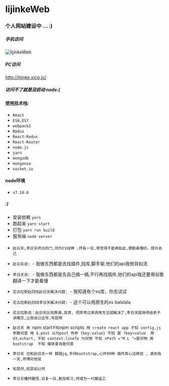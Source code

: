 # lijinkeWeb

### 个人网站建设中 ... :)
##### 手机访问

![lijinkeWeb](https://github.com/lijinke666/lijinkeWeb/blob/master/images/app.png)
 
##### PC访问
http://lijinke.xicp.io/
##### 访问不了就是没启动 node:(
#### 使用技术栈:
- `React`
- `ES6,ES7`
- `webpack2`
- `Redux`
- `React-Redux`
- `React-Router`
- `node.js`
- `yarn`
- `mongodb`
- `mongoose`
- `socket.io`

#### node环境
- `v7.10.0`

##### :)

- 安装依赖 `yarn`
- 跑起来 `yarn start`
- 打包 `yarn run build`
- 服务端 `node server`

#### 
- `赵日天,李日天师出同门,同为CV战神 ,终有一日,李觉得不能再如此,便勤奋撸码，提升自己`
- `赵日天说:`
  - 我做东西都是去找插件,找库,脚手架,他们的api我倒背如流
- `李日天说:`
  - 我做东西都是先自己搞一搞,不行再找插件,他们的api我还要用谷歌翻译一下才能看懂
- `尼古拉斯赵四找赵日天解决问题:`
  - 我知道有个xx库，你去试试
- `尼古拉斯赵四找李日天解决问题:`
  - 这个可以用原生的xx balalala
- `尼古拉斯说：赵日天比较靠谱,高效, 把库考过来调用方法就解决了,李日天就晓得给老子讲概念,让我自己去写,写屁啊`

- `赵日天 用 `npm start` 不知 `npm scripts`  用 create react app 不知 config.js 参数何意 用 $.post 以为post 传参 {key:value} 不知 是 ?key=value  用d3,echart, 不知 context.lineTo 为何物 不知 <Path ="M L ">是何物 用bootstrap  不知 媒体查询是何意 `
- `李日天 也和赵日天一样 脚踏jq,手持bootstrap,心怀99种 插件库心法绝技 , 直到有一天,师傅对他说 ` 
 - `知其然,知其如以然`
- `李日天幡然醒悟,日复一日,勤加练习,终成为一代搬运工`

